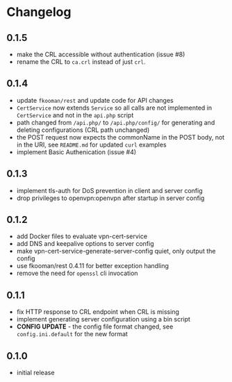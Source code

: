 # Changelog

## 0.1.5
- make the CRL accessible without authentication (issue #8)
- rename the CRL to `ca.crl` instead of just `crl`.

## 0.1.4
- update `fkooman/rest` and update code for API changes
- `CertService` now extends `Service` so all calls are not implemented
  in `CertService` and not in the `api.php` script
- path changed from `/api.php/` to `/api.php/config/` for generating and 
  deleting configurations (CRL path unchanged)
- the POST request now expects the commonName in the POST body, not in the 
  URI, see `README.md` for updated `curl` examples
- implement Basic Authenication (issue #4)

## 0.1.3
- implement tls-auth for DoS prevention in client and server config
- drop privileges to openvpn:openvpn after startup in server config

## 0.1.2
- add Docker files to evaluate vpn-cert-service
- add DNS and keepalive options to server config
- make vpn-cert-service-generate-server-config quiet, only output the config
- use fkooman/rest 0.4.11 for better exception handling
- remove the need for `openssl` cli invocation

## 0.1.1
- fix HTTP response to CRL endpoint when CRL is missing
- implement generating server configuration using a bin script
- **CONFIG UPDATE** - the config file format changed, see `config.ini.default` 
  for the new format

## 0.1.0
- initial release
